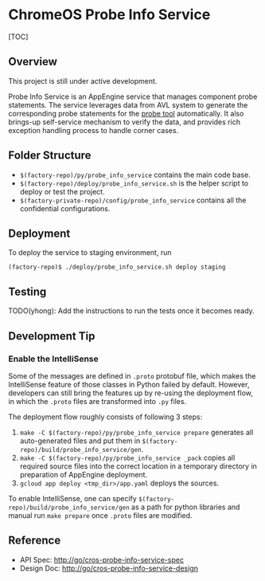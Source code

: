 ChromeOS Probe Info Service
===========================

[TOC]

## Overview

This project is still under active development.

Probe Info Service is an AppEngine service that manages component probe
statements.  The service leverages data from AVL system to generate the
corresponding probe statements for the [probe tool](http://go/cros-probe)
automatically.  It also brings-up self-service mechanism to verify the
data, and provides rich exception handling process to handle corner cases.

## Folder Structure

* `$(factory-repo)/py/probe_info_service` contains the main code base.
* `$(factory-repo)/deploy/probe_info_service.sh` is the helper script to
  deploy or test the project.
* `$(factory-private-repo)/config/probe_info_service` contains all the
  confidential configurations.

## Deployment

To deploy the service to staging environment, run

```
(factory-repo)$ ./deploy/probe_info_service.sh deploy staging
```

## Testing

TODO(yhong): Add the instructions to run the tests once it becomes ready.

## Development Tip

### Enable the IntelliSense

Some of the messages are defined in `.proto` protobuf file, which makes
the IntelliSense feature of those classes in Python failed by default.
However, developers can still bring the features up by re-using the
deployment flow, in which the `.proto` files are transformed into `.py` files.

The deployment flow roughly consists of following 3 steps:

1. `make -C $(factory-repo)/py/probe_info_service prepare` generates all
   auto-generated files and put them in
   `$(factory-repo)/build/probe_info_service/gen`.
2. `make -C $(factory-repo)/py/probe_info_service _pack` copies all required
   source files into the correct location in a temporary directory in
   preparation of AppEngine deployment.
3. `gcloud app deploy <tmp_dir>/app.yaml` deploys the sources.

To enable IntelliSense, one can specify
`$(factory-repo)/build/probe_info_service/gen` as a path for python libraries
and manual run `make prepare` once `.proto` files are modified.

## Reference

* API Spec: [http://go/cros-probe-info-service-spec]()
* Design Doc: [http://go/cros-probe-info-service-design]()
